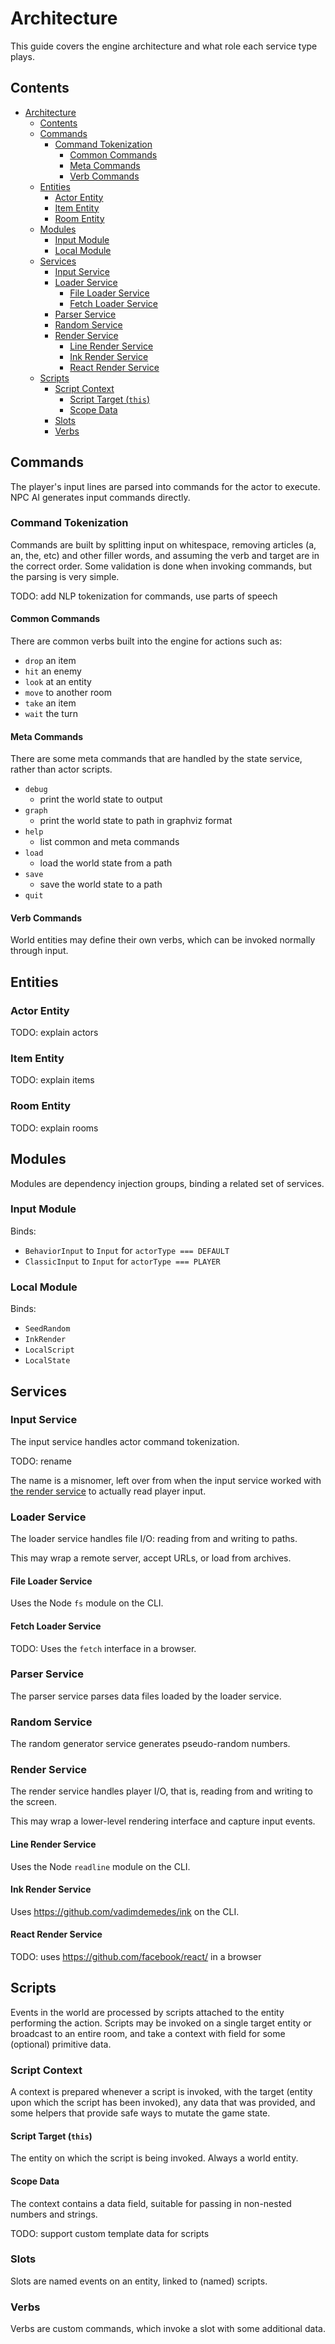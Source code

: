 # Architecture

This guide covers the engine architecture and what role each service type plays.

## Contents

- [Architecture](#architecture)
  - [Contents](#contents)
  - [Commands](#commands)
    - [Command Tokenization](#command-tokenization)
      - [Common Commands](#common-commands)
      - [Meta Commands](#meta-commands)
      - [Verb Commands](#verb-commands)
  - [Entities](#entities)
    - [Actor Entity](#actor-entity)
    - [Item Entity](#item-entity)
    - [Room Entity](#room-entity)
  - [Modules](#modules)
    - [Input Module](#input-module)
    - [Local Module](#local-module)
  - [Services](#services)
    - [Input Service](#input-service)
    - [Loader Service](#loader-service)
      - [File Loader Service](#file-loader-service)
      - [Fetch Loader Service](#fetch-loader-service)
    - [Parser Service](#parser-service)
    - [Random Service](#random-service)
    - [Render Service](#render-service)
      - [Line Render Service](#line-render-service)
      - [Ink Render Service](#ink-render-service)
      - [React Render Service](#react-render-service)
  - [Scripts](#scripts)
    - [Script Context](#script-context)
      - [Script Target (`this`)](#script-target-this)
      - [Scope Data](#scope-data)
    - [Slots](#slots)
    - [Verbs](#verbs)

## Commands

The player's input lines are parsed into commands for the actor to execute. NPC AI generates input commands directly.

### Command Tokenization

Commands are built by splitting input on whitespace, removing articles (a, an, the, etc) and other filler words, and
assuming the verb and target are in the correct order. Some validation is done when invoking commands, but the parsing
is very simple.

TODO: add NLP tokenization for commands, use parts of speech

#### Common Commands

There are common verbs built into the engine for actions such as:

- `drop` an item
- `hit` an enemy
- `look` at an entity
- `move` to another room
- `take` an item
- `wait` the turn

#### Meta Commands

There are some meta commands that are handled by the state service, rather than actor scripts.

- `debug`
  - print the world state to output
- `graph`
  - print the world state to path in graphviz format
- `help`
  - list common and meta commands
- `load`
  - load the world state from a path
- `save`
  - save the world state to a path
- `quit`

#### Verb Commands

World entities may define their own verbs, which can be invoked normally through input.

## Entities

### Actor Entity

TODO: explain actors

### Item Entity

TODO: explain items

### Room Entity

TODO: explain rooms

## Modules

Modules are dependency injection groups, binding a related set of services.

### Input Module

Binds:

- `BehaviorInput` to `Input` for `actorType === DEFAULT`
- `ClassicInput` to `Input` for `actorType === PLAYER`

### Local Module

Binds:

- `SeedRandom`
- `InkRender`
- `LocalScript`
- `LocalState`

## Services

### Input Service

The input service handles actor command tokenization.

TODO: rename

The name is a misnomer, left over from when the input service worked with [the render service](#render-service) to
actually read player input.

### Loader Service

The loader service handles file I/O: reading from and writing to paths.

This may wrap a remote server, accept URLs, or load from archives.

#### File Loader Service

Uses the Node `fs` module on the CLI.

#### Fetch Loader Service

TODO: Uses the `fetch` interface in a browser.

### Parser Service

The parser service parses data files loaded by the loader service.

### Random Service

The random generator service generates pseudo-random numbers.

### Render Service

The render service handles player I/O, that is, reading from and writing to the screen.

This may wrap a lower-level rendering interface and capture input events.

#### Line Render Service

Uses the Node `readline` module on the CLI.

#### Ink Render Service

Uses https://github.com/vadimdemedes/ink on the CLI.

#### React Render Service

TODO: uses https://github.com/facebook/react/ in a browser

## Scripts

Events in the world are processed by scripts attached to the entity performing the action. Scripts may be
invoked on a single target entity or broadcast to an entire room, and take a context with field for some (optional)
primitive data.

### Script Context

A context is prepared whenever a script is invoked, with the target (entity upon which the script has
been invoked), any data that was provided, and some helpers that provide safe ways to mutate the game state.

#### Script Target (`this`)

The entity on which the script is being invoked. Always a world entity.

#### Scope Data

The context contains a data field, suitable for passing in non-nested numbers and strings.

TODO: support custom template data for scripts

### Slots

Slots are named events on an entity, linked to (named) scripts.

### Verbs

Verbs are custom commands, which invoke a slot with some additional data.
